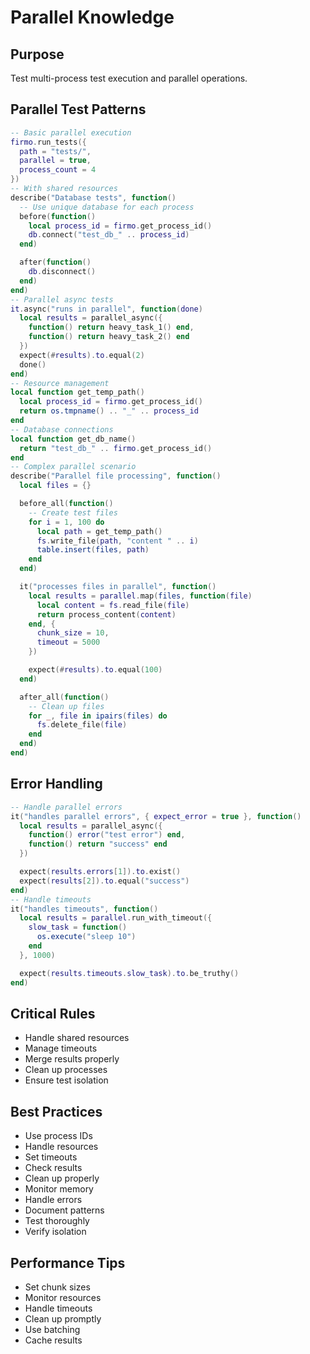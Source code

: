 # Parallel Knowledge


## Purpose


Test multi-process test execution and parallel operations.

## Parallel Test Patterns



```lua
-- Basic parallel execution
firmo.run_tests({
  path = "tests/",
  parallel = true,
  process_count = 4
})
-- With shared resources
describe("Database tests", function()
  -- Use unique database for each process
  before(function()
    local process_id = firmo.get_process_id()
    db.connect("test_db_" .. process_id)
  end)

  after(function()
    db.disconnect()
  end)
end)
-- Parallel async tests
it.async("runs in parallel", function(done)
  local results = parallel_async({
    function() return heavy_task_1() end,
    function() return heavy_task_2() end
  })
  expect(#results).to.equal(2)
  done()
end)
-- Resource management
local function get_temp_path()
  local process_id = firmo.get_process_id()
  return os.tmpname() .. "_" .. process_id
end
-- Database connections
local function get_db_name()
  return "test_db_" .. firmo.get_process_id()
end
-- Complex parallel scenario
describe("Parallel file processing", function()
  local files = {}

  before_all(function()
    -- Create test files
    for i = 1, 100 do
      local path = get_temp_path()
      fs.write_file(path, "content " .. i)
      table.insert(files, path)
    end
  end)

  it("processes files in parallel", function()
    local results = parallel.map(files, function(file)
      local content = fs.read_file(file)
      return process_content(content)
    end, {
      chunk_size = 10,
      timeout = 5000
    })

    expect(#results).to.equal(100)
  end)

  after_all(function()
    -- Clean up files
    for _, file in ipairs(files) do
      fs.delete_file(file)
    end
  end)
end)
```



## Error Handling



```lua
-- Handle parallel errors
it("handles parallel errors", { expect_error = true }, function()
  local results = parallel_async({
    function() error("test error") end,
    function() return "success" end
  })

  expect(results.errors[1]).to.exist()
  expect(results[2]).to.equal("success")
end)
-- Handle timeouts
it("handles timeouts", function()
  local results = parallel.run_with_timeout({
    slow_task = function() 
      os.execute("sleep 10")
    end
  }, 1000)

  expect(results.timeouts.slow_task).to.be_truthy()
end)
```



## Critical Rules



- Handle shared resources
- Manage timeouts
- Merge results properly
- Clean up processes
- Ensure test isolation


## Best Practices



- Use process IDs
- Handle resources
- Set timeouts
- Check results
- Clean up properly
- Monitor memory
- Handle errors
- Document patterns
- Test thoroughly
- Verify isolation


## Performance Tips



- Set chunk sizes
- Monitor resources
- Handle timeouts
- Clean up promptly
- Use batching
- Cache results
